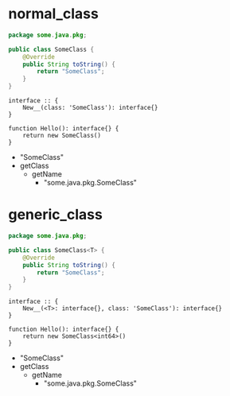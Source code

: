 # normal_class

```java
package some.java.pkg;

public class SomeClass {
    @Override
    public String toString() {
        return "SomeClass";
    }
}
```

```dexscript
interface :: {
    New__(class: 'SomeClass'): interface{}
}
```

```dexscript
function Hello(): interface{} {
    return new SomeClass()
}
```

* "SomeClass"
* getClass
    * getName
        * "some.java.pkg.SomeClass"


# generic_class

```java
package some.java.pkg;

public class SomeClass<T> {
    @Override
    public String toString() {
        return "SomeClass";
    }
}
```

```dexscript
interface :: {
    New__(<T>: interface{}, class: 'SomeClass'): interface{}
}
```

```dexscript
function Hello(): interface{} {
    return new SomeClass<int64>()
}
```

* "SomeClass"
* getClass
    * getName
        * "some.java.pkg.SomeClass"
